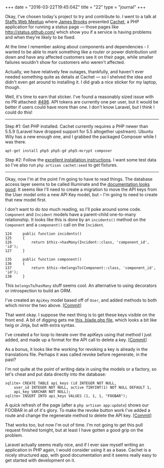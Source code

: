 +++
date = "2016-03-22T19:45:04Z"
title = "22"
type = "journal"
+++

Okay, I've chosen today's project to try and contribute to. I went to a talk
at [Staffs Web Meetup][swm] where [James Brooks][jb] presented
[Cachet][chq], a PHP application for running a status page &mdash; those pages
like http://status.github.com/ which show you if a service is
having problems and when they're likely to be fixed.

[jb]: https://james-brooks.uk/
[swm]: http://staffswebmeetup.co.uk/
[chq]: https://cachethq.io/

At the time I remember asking about components and dependencies - I wanted to
be able to mark something like a router or power distribution unit down and
have any affected customers see it on their page, while smaller failures
wouldn't show for customers who weren't affected. 

Actually, we have relatively few outages, thankfully, and haven't ever needed
something quite as details at Cachet &mdash; so I shelved the idea and didn't
even get around to installing it. I did grab a nice sticker for my laptop,
though.

<!-- Laptop Sticker -->

Well, it's time to earn that sticker. I've found a reasonably sized issue with
no PR attached: [#496][pr]. API tokens are currently one per user, but it
would be better if users could have more than one. I don't know Laravel, but I
think I could do this!

[pr]: https://github.com/CachetHQ/Cachet/issues/496

---

Step #1: Get PHP installed. Cachet currently requires a PHP newer than 5.5.9
(Laravel have dropped support for 5.5 altogether upstream). Ubuntu Wily has a
new enough one, and I grabbed the packaged Composer while I was there.

    apt-get install php5 php5-gd php5-mcrypt composer

Step #2: Follow the [excellent installation instructions][i]. I want some test
data so I've also run `php artisan cachet:seed` to get fixtures.

[i]: https://docs.cachethq.io/docs/installing-cachet

---

Okay, now I'm at the point I'm going to have to read things. The database
access layer seems to be called Illuminate and the [documentation looks
good][d]. It seems like I'll need to create a migration to move the API keys
from the User model onto a new API Key model, but &ndash; I'm going to need to
create that new model first.

[d]: https://laravel.com/docs/5.2/migrations

I don't want to do *too* much reading, so I'll poke around some code.
`Component` and `Incident` models have a parent-child one-to-many relationship. It
looks like this is done by an `incidents()` method on the `Component` and a
`component()` call on the `Incident`.

    124     public function incidents()
    125     {
    126         return $this->hasMany(Incident::class, 'component_id', 'id');
    127     }

    135     public function component()
    136     {
    137         return $this->belongsTo(Component::class, 'component_id', 'id');
    138     }

This `belongsTo`/`hasMany` stuff seems cool. An alternative to using
decorators or introspection to build an ORM.

I've created an `ApiKey` model based off of `User`, and added methods to both
which mirror the two above. \[[Commit][c]]

[c]: https://github.com/insom/Cachet/commit/dd8de115625caa01cad2b53a606f3100eb5a6412

That went okay. I suppose the next thing is to get these keys visible on the
front end. A bit of digging gets me [this .blade.php file][b], which looks a
bit like twig or Jinja, but with extra syntax.

[b]: https://github.com/insom/Cachet/blob/9844d0cff4c59e83b69637d2061e8c8c6741a457/resources/views/dashboard/user/index.blade.php 

I've created a for loop to iterate over the apiKeys using that method I just
added, and made up a format for the API call to delete a key. \[[Commit][c2]]

As a bonus, it looks like the working for revoking a key is already in the
translations file. Perhaps it was called revoke before regenerate, in the
past?

[c2]: https://github.com/insom/Cachet/commit/2493f40abbad63c1267ecd1f0fcbe2d653e0d303

I'm not quite at the point of writing data in using the models or a factory,
so let's cheat and put data directly into the database:

    sqlite> CREATE TABLE api_keys (id INTEGER NOT NULL,
        user_id INTEGER NOT NULL, active TINYINT(1) NOT NULL DEFAULT 1,
        api_key VARCHAR NOT NULL);
    sqlite> INSERT INTO api_keys VALUES (1, 1, 1, "FOOBAR");

A quick refresh of the page (after a `php artisan app:update`) shows our
FOOBAR in all of it's glory. To make the revoke button work I've added a route
and change the regenerate method to delete the API key. \[[Commit][c3]]

[c3]: https://github.com/insom/Cachet/commit/a17be7868f4b80675aaed7d5898aee8d74cb2a86

That works too, but now I'm out of time. I'm not going to get this pull
request finished tonight, but at least I have gotten a good grip on the
problem.

Laravel actually seems really nice, and if I ever saw myself writing an
application in PHP again, I would consider using it as a base. Cachet is a
nicely structured app, with good documentation and it seems really easy to get
started with development on it.

